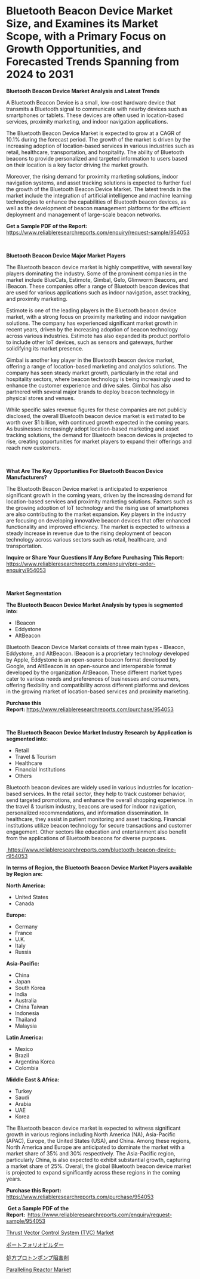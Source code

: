 <p><h1>Bluetooth Beacon Device Market Size, and Examines its Market Scope, with a Primary Focus on Growth Opportunities, and Forecasted Trends Spanning from 2024 to 2031</h1></p><p><strong>Bluetooth Beacon Device Market Analysis and Latest Trends</strong></p>
<p><p>A Bluetooth Beacon Device is a small, low-cost hardware device that transmits a Bluetooth signal to communicate with nearby devices such as smartphones or tablets. These devices are often used in location-based services, proximity marketing, and indoor navigation applications.</p><p>The Bluetooth Beacon Device Market is expected to grow at a CAGR of 10.1% during the forecast period. The growth of the market is driven by the increasing adoption of location-based services in various industries such as retail, healthcare, transportation, and hospitality. The ability of Bluetooth beacons to provide personalized and targeted information to users based on their location is a key factor driving the market growth.</p><p>Moreover, the rising demand for proximity marketing solutions, indoor navigation systems, and asset tracking solutions is expected to further fuel the growth of the Bluetooth Beacon Device Market. The latest trends in the market include the integration of artificial intelligence and machine learning technologies to enhance the capabilities of Bluetooth beacon devices, as well as the development of beacon management platforms for the efficient deployment and management of large-scale beacon networks.</p></p>
<p><strong>Get a Sample PDF of the Report:&nbsp;</strong> <a href="https://www.reliableresearchreports.com/enquiry/request-sample/954053">https://www.reliableresearchreports.com/enquiry/request-sample/954053</a></p>
<p>&nbsp;</p>
<p><strong>Bluetooth Beacon Device Major Market Players</strong></p>
<p><p>The Bluetooth beacon device market is highly competitive, with several key players dominating the industry. Some of the prominent companies in the market include BlueCats, Estimote, Gimbal, Gelo, Glimworm Beacons, and iBeacon. These companies offer a range of Bluetooth beacon devices that are used for various applications such as indoor navigation, asset tracking, and proximity marketing.</p><p>Estimote is one of the leading players in the Bluetooth beacon device market, with a strong focus on proximity marketing and indoor navigation solutions. The company has experienced significant market growth in recent years, driven by the increasing adoption of beacon technology across various industries. Estimote has also expanded its product portfolio to include other IoT devices, such as sensors and gateways, further solidifying its market presence.</p><p>Gimbal is another key player in the Bluetooth beacon device market, offering a range of location-based marketing and analytics solutions. The company has seen steady market growth, particularly in the retail and hospitality sectors, where beacon technology is being increasingly used to enhance the customer experience and drive sales. Gimbal has also partnered with several major brands to deploy beacon technology in physical stores and venues.</p><p>While specific sales revenue figures for these companies are not publicly disclosed, the overall Bluetooth beacon device market is estimated to be worth over $1 billion, with continued growth expected in the coming years. As businesses increasingly adopt location-based marketing and asset tracking solutions, the demand for Bluetooth beacon devices is projected to rise, creating opportunities for market players to expand their offerings and reach new customers.</p></p>
<p>&nbsp;</p>
<p><strong>What Are The Key Opportunities For Bluetooth Beacon Device Manufacturers?</strong></p>
<p><p>The Bluetooth Beacon Device market is anticipated to experience significant growth in the coming years, driven by the increasing demand for location-based services and proximity marketing solutions. Factors such as the growing adoption of IoT technology and the rising use of smartphones are also contributing to the market expansion. Key players in the industry are focusing on developing innovative beacon devices that offer enhanced functionality and improved efficiency. The market is expected to witness a steady increase in revenue due to the rising deployment of beacon technology across various sectors such as retail, healthcare, and transportation.</p></p>
<p><strong>Inquire or Share Your Questions If Any Before Purchasing This Report:</strong> <a href="https://www.reliableresearchreports.com/enquiry/pre-order-enquiry/954053">https://www.reliableresearchreports.com/enquiry/pre-order-enquiry/954053</a></p>
<p>&nbsp;</p>
<p><strong>Market Segmentation</strong></p>
<p><strong>The Bluetooth Beacon Device Market Analysis by types is segmented into:</strong></p>
<p><ul><li>IBeacon</li><li>Eddystone</li><li>AltBeacon</li></ul></p>
<p><p>Bluetooth Beacon Device Market consists of three main types - IBeacon, Eddystone, and AltBeacon. IBeacon is a proprietary technology developed by Apple, Eddystone is an open-source beacon format developed by Google, and AltBeacon is an open-source and interoperable format developed by the organization AltBeacon. These different market types cater to various needs and preferences of businesses and consumers, offering flexibility and compatibility across different platforms and devices in the growing market of location-based services and proximity marketing.</p></p>
<p><strong>Purchase this Report:&nbsp;</strong><a href="https://www.reliableresearchreports.com/purchase/954053">https://www.reliableresearchreports.com/purchase/954053</a></p>
<p>&nbsp;</p>
<p><strong>The Bluetooth Beacon Device Market Industry Research by Application is segmented into:</strong></p>
<p><ul><li>Retail</li><li>Travel & Tourism</li><li>Healthcare</li><li>Financial Institutions</li><li>Others</li></ul></p>
<p><p>Bluetooth beacon devices are widely used in various industries for location-based services. In the retail sector, they help to track customer behavior, send targeted promotions, and enhance the overall shopping experience. In the travel & tourism industry, beacons are used for indoor navigation, personalized recommendations, and information dissemination. In healthcare, they assist in patient monitoring and asset tracking. Financial institutions utilize beacon technology for secure transactions and customer engagement. Other sectors like education and entertainment also benefit from the applications of Bluetooth beacons for diverse purposes.</p></p>
<p><a href="https://www.reliableresearchreports.com/bluetooth-beacon-device-r954053">&nbsp;https://www.reliableresearchreports.com/bluetooth-beacon-device-r954053</a></p>
<p><strong>In terms of Region, the Bluetooth Beacon Device Market Players available by Region are:</strong></p>
<p>
    <p> <strong> North America: </strong>
        <ul>
            <li>United States</li>
            <li>Canada</li>
        </ul>
        </p> 
    <p> <strong> Europe: </strong>
        <ul>
            <li>Germany</li>
            <li>France</li>
            <li>U.K.</li>
            <li>Italy</li>
            <li>Russia</li>
        </ul>
        </p> 
    <p> <strong> Asia-Pacific: </strong>
        <ul>
            <li>China</li>
            <li>Japan</li>
            <li>South Korea</li>
            <li>India</li>
            <li>Australia</li>
            <li>China Taiwan</li>
            <li>Indonesia</li>
            <li>Thailand</li>
            <li>Malaysia</li>
        </ul>
        </p> 
    <p> <strong> Latin America: </strong>
        <ul>
            <li>Mexico</li>
            <li>Brazil</li>
            <li>Argentina Korea</li>
            <li>Colombia</li>
        </ul>
        </p> 
    <p> <strong> Middle East & Africa: </strong>
        <ul>
            <li>Turkey</li>
            <li>Saudi</li>
            <li>Arabia</li>
            <li>UAE</li>
            <li>Korea</li>
        </ul>
    </p>
    </p>
<p><p>The Bluetooth beacon device market is expected to witness significant growth in various regions including North America (NA), Asia-Pacific (APAC), Europe, the United States (USA), and China. Among these regions, North America and Europe are anticipated to dominate the market with a market share of 35% and 30% respectively. The Asia-Pacific region, particularly China, is also expected to exhibit substantial growth, capturing a market share of 25%. Overall, the global Bluetooth beacon device market is projected to expand significantly across these regions in the coming years.</p></p>
<p><strong>Purchase this Report: </strong><a href="https://www.reliableresearchreports.com/purchase/954053">https://www.reliableresearchreports.com/purchase/954053</a></p>
<p>&nbsp;<strong>Get a Sample PDF of the Report:&nbsp;&nbsp;</strong><a href="https://www.reliableresearchreports.com/enquiry/request-sample/954053">https://www.reliableresearchreports.com/enquiry/request-sample/954053</a></p>
<p><strong></strong></p>
<p><p><a href="https://www.linkedin.com/pulse/thrust-vector-control-system-tvc-market-size-reveals-best-marketing-wnqne">Thrust Vector Control System (TVC) Market</a></p><p><a href="https://medium.com/@brianayatt2023/%E3%83%9D%E3%83%BC%E3%83%88%E3%83%95%E3%82%A9%E3%83%AA%E3%82%AA%E3%83%93%E3%83%AB%E3%83%80%E3%83%BC%E5%B8%82%E5%A0%B4%E3%81%AE%E5%88%86%E6%9E%90-%E3%82%B0%E3%83%AD%E3%83%BC%E3%83%90%E3%83%AB%E7%94%A3%E6%A5%AD%E3%81%AE%E8%A6%8B%E6%96%B9%E3%81%A8%E4%BA%88%E6%B8%AC-2024%E5%B9%B4%E3%81%8B%E3%82%892031%E5%B9%B4%E3%81%BE%E3%81%A7-269150684290">ポートフォリオビルダー</a></p><p><a href="https://medium.com/@skyleridges76856/%E5%87%A6%E6%96%B9%E7%AE%8B%E3%83%97%E3%83%AD%E3%83%88%E3%83%B3%E3%83%9D%E3%83%B3%E3%83%97%E9%98%BB%E5%AE%B3%E8%96%AC%E3%81%AE%E5%B8%82%E5%A0%B4%E8%A6%8F%E6%A8%A1%E3%81%AF-%E3%82%B0%E3%83%AD%E3%83%BC%E3%83%90%E3%83%AB%E6%A5%AD%E7%95%8C%E3%81%A7%E6%9C%80%E9%81%A9%E3%81%AA%E3%83%9E%E3%83%BC%E3%82%B1%E3%83%86%E3%82%A3%E3%83%B3%E3%82%B0%E3%83%81%E3%83%A3%E3%83%8D%E3%83%AB%E3%82%92%E6%98%8E%E3%82%89%E3%81%8B%E3%81%AB%E3%81%97%E3%81%BE%E3%81%99-e6589f4efe48">処方プロトンポンプ阻害剤</a></p><p><a href="https://www.linkedin.com/pulse/paralleling-reactor-market-size-trends-complete-industry-overview-qbave">Paralleling Reactor Market</a></p></p>